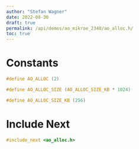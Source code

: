 ```yaml
---
author: "Stefan Wagner"
date: 2022-08-30
draft: true
permalink: /api/demos/ao_mikroe_2340/ao_alloc.h/
toc: true
---
```


# Constants

```c
#define AO_ALLOC (2)
```

```c
#define AO_ALLOC_SIZE (AO_ALLOC_SIZE_KB * 1024)
```

```c
#define AO_ALLOC_SIZE_KB (256)
```

# Include Next

```c
#include_next <ao_alloc.h>
```
